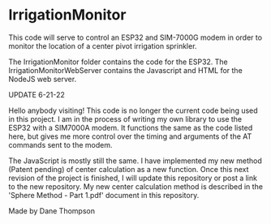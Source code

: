 # IrrigationMonitor

This code will serve to control an ESP32 and SIM-7000G modem in order to monitor the location of a center pivot irrigation sprinkler.

The IrrigationMonitor folder contains the code for the ESP32. The IrrigationMonitorWebServer contains the Javascript and HTML for the NodeJS web server.

UPDATE 6-21-22

Hello anybody visiting! This code is no longer the current code being used in this project. I am in the process of writing my own library to use the ESP32 with a SIM7000A modem. It functions the same as the code listed here, but gives me more control over the timing and arguments of the AT commands sent to the modem.

The JavaScript is mostly still the same. I have implemented my new method (Patent pending) of center calculation as a new function. Once this next revision of the project is finished, I will update this repository or post a link to the new repository. My new center calculation method is described in the 'Sphere Method - Part 1.pdf' document in this repository.


Made by Dane Thompson
